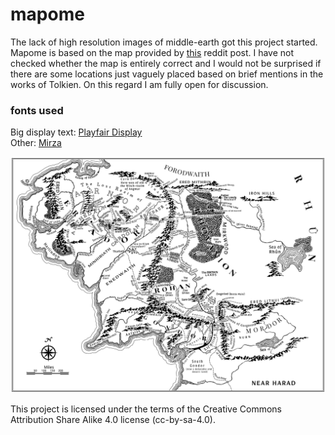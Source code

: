 # mapome
The lack of high resolution images of middle-earth got this project started. Mapome is based on the map provided by [this](https://www.reddit.com/r/lotr/comments/8oxyhb/high_resolution_map_of_middleearth/e07fkki?utm_source=share&utm_medium=web2x) reddit post. I have not checked whether the map is entirely correct and I would not be surprised if there are some locations just vaguely placed based on brief mentions in the works of Tolkien. On this regard I am fully open for discussion.

### fonts used
  Big display text: [Playfair Display](https://fonts.google.com/specimen/Playfair+Display)  
  Other: [Mirza](https://fonts.google.com/specimen/Mirza)  

![alt map](https://github.com/k1tesurfen/mapome/blob/master/mapome-slim.svg)

This project is licensed under the terms of the Creative Commons Attribution Share Alike 4.0 license (cc-by-sa-4.0).
